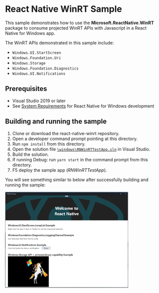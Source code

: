 # React Native WinRT Sample

This sample demonstrates how to use the **Microsoft.ReactNative.WinRT** package to consume projected WinRT APIs with Javascript in a React Native for Windows app.

The WinRT APIs demonstrated in this sample include:
- `Windows.UI.StartScreen`
- `Windows.Foundation.Uri`
- `Windows.Storage`
- `Windows.Foundation.Diagnostics`
- `Windows.UI.Notifications`

## Prerequisites

- Visual Studio 2019 or later
- See [System Requirements](https://microsoft.github.io/react-native-windows/docs/rnw-dependencies) for React Native for Windows development

## Building and running the sample

1. Clone or download the react-native-winrt repository.
2. Open a developer command prompt pointing at this directory.
3. Run `npm install` from this directory.
4. Open the solution file [`\windows\RNWinRTTestApp.sln`](./windows/RNWinRTTestApp.sln) in Visual Studio.
5. Build the solution.
6. If running Debug: run `yarn start` in the command prompt from this directory.
7. F5 deploy the sample app (*RNWinRTTestApp*).

You will see something similar to below after successfully building and running the sample:

<img src="images/sample-app.png" alt="Sample app" width="400">